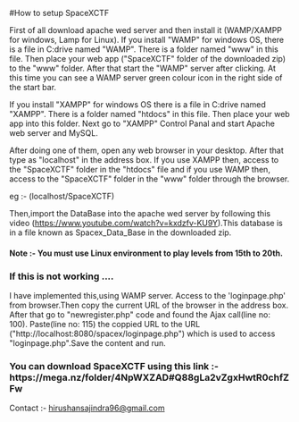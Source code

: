 #How to setup SpaceXCTF

First of all download apache wed server and then install it (WAMP/XAMPP for windows, Lamp for Linux).
If you install "WAMP" for windows OS, there is a file in C:drive named "WAMP". There is a folder named "www" in this file. Then place your web app ("SpaceXCTF" folder of the downloaded zip) to the "www" folder. After that start the "WAMP" server after clicking. At this time you can see a WAMP server green colour icon in the right side of the start bar.

If you install "XAMPP" for windows OS there is a file in C:drive named "XAMPP". There is a folder named "htdocs" in this file. Then place your web app into this folder. Next go to "XAMPP" Control Panal and start Apache web server and MySQL.

After doing one of them, open any web browser in your desktop. After that type as "localhost" in the address box. If you use XAMPP then, access to the "SpaceXCTF" folder in the "htdocs" file and if you use WAMP then, access to the "SpaceXCTF" folder in the "www" folder through the browser.

eg :- (localhost/SpaceXCTF)

Then,import the DataBase into the apache wed server by following this video (https://www.youtube.com/watch?v=kxdzfv-KU9Y).This database is in a file known as Spacex_Data_Base in the downloaded zip.

<h4> Note :- You must use Linux environment to play levels from 15th to 20th. </h4>

<h3>If this is not working ....</h3>
I have implemented this,using WAMP server. Access to the 'loginpage.php' from browser.Then copy the current URL of the browser in the address box. After that go to "newregister.php" code and found the Ajax call(line no: 100). Paste(line no: 115) the coppied URL to the URL ("http://localhost:8080/spacex/loginpage.php") which is used to access "loginpage.php".Save the content and run.

<h3>You can download SpaceXCTF using this link :- https://mega.nz/folder/4NpWXZAD#Q88gLa2vZgxHwtR0chfZFw </h3>

Contact :- hirushansajindra96@gmail.com
